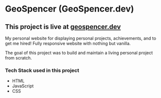 # GeoSpencer (GeoSpencer.dev) #

## This project is live at [geospencer.dev](GeoSpencer.dev) ##
My personal website for displaying personal projects, achievements, and to get me hired!
Fully responsive website with nothing but vanilla.

The goal of this project was to build and maintain a living personal project from scratch.

### Tech Stack used in this project ###
- HTML
- JavaScript
- CSS

